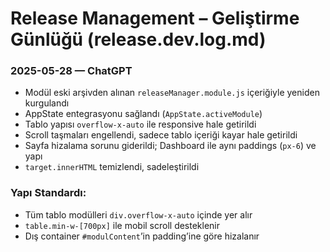 # Release Management – Geliştirme Günlüğü (release.dev.log.md)

### 2025-05-28 — ChatGPT
- Modül eski arşivden alınan `releaseManager.module.js` içeriğiyle yeniden kurgulandı
- AppState entegrasyonu sağlandı (`AppState.activeModule`)
- Tablo yapısı `overflow-x-auto` ile responsive hale getirildi
- Scroll taşmaları engellendi, sadece tablo içeriği kayar hale getirildi
- Sayfa hizalama sorunu giderildi; Dashboard ile aynı paddings (`px-6`) ve yapı
- `target.innerHTML` temizlendi, sadeleştirildi

### Yapı Standardı:
- Tüm tablo modülleri `div.overflow-x-auto` içinde yer alır
- `table.min-w-[700px]` ile mobil scroll desteklenir
- Dış container `#modulContent`’in padding’ine göre hizalanır
